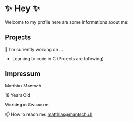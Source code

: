 # ✨ Hey ✨ 


 Welcome to my profile here are some informations about me:

## Projects  
  
🔭 I’m currently working on ...

 - Learning to code in C (Projects are following)
  
## Impressum

Matthias Mantsch

18 Years Old

Working at Swisscom

📫 How to reach me: matthias@mantsch.ch


